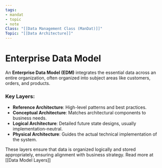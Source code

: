 ```yaml
---
tags:
- mandat
- topic
- note
Class: "[[Data Management Class (ManDat)]]"
Topic: "[[Data Architecture]]"
---
```


# Enterprise Data Model
An **Enterprise Data Model (EDM)** integrates the essential data across an entire organization, often organized into subject areas like customers, orders, and products. 

### Key Layers:
- **Reference Architecture**: High-level patterns and best practices.
- **Conceptual Architecture**: Matches architectural components to business needs.
- **Logical Architecture**: Detailed future state designs, usually implementation-neutral.
- **Physical Architecture**: Guides the actual technical implementation of the system.

These layers ensure that data is organized logically and stored appropriately, ensuring alignment with business strategy. Read more at [[Data Model Layers]]


